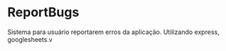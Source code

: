 # ReportBugs
Sistema para usuário reportarem erros da aplicação. Utilizando express, googlesheets.v
